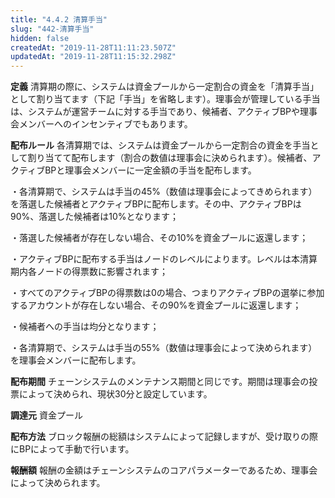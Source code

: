 ```yaml
---
title: "4.4.2 清算手当"
slug: "442-清算手当"
hidden: false
createdAt: "2019-11-28T11:11:23.507Z"
updatedAt: "2019-11-28T11:15:32.298Z"
---
```

**定義**
清算期の際に、システムは資金プールから一定割合の資金を「清算手当」として割り当てます（下記「手当」を省略します）。理事会が管理している手当は、システムが運営チームに対する手当であり、候補者、アクティブBPや理事会メンバーへのインセンティブでもあります。

**配布ルール**
各清算期では、システムは資金プールから一定割合の資金を手当として割り当てて配布します（割合の数値は理事会に決められます）。候補者、アクティブBPと理事会メンバーに一定金額の手当を配布します。

・各清算期で、システムは手当の45%（数値は理事会によってきめられます）を落選した候補者とアクティブBPに配布します。その中、アクティブBPは90%、落選した候補者は10%となります；

・落選した候補者が存在しない場合、その10%を資金プールに返還します；

・アクティブBPに配布する手当はノードのレベルによります。レベルは本清算期内各ノードの得票数に影響されます；

・すべてのアクティブBPの得票数は0の場合、つまりアクティブBPの選挙に参加するアカウントが存在しない場合、その90%を資金プールに返還します；

・候補者への手当は均分となります；

・各清算期で、システムは手当の55%（数値は理事会によって決められます）を理事会メンバーに配布します。

**配布期間**
チェーンシステムのメンテナンス期間と同じです。期間は理事会の投票によって決められ、現状30分と設定しています。

**調達元**
資金プール

**配布方法**
ブロック報酬の総額はシステムによって記録しますが、受け取りの際にBPによって手動で行います。

**報酬額**
報酬の金額はチェーンシステムのコアパラメーターであるため、理事会によって決められます。
